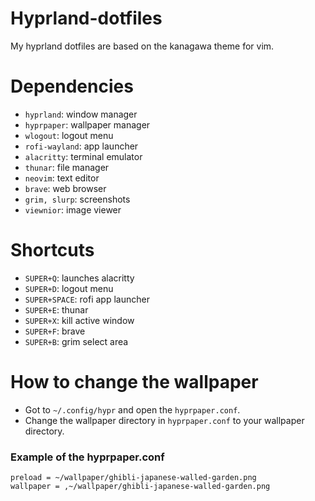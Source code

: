 # Hyprland-dotfiles
My hyprland dotfiles are based on the kanagawa theme for vim.

# Dependencies
- `hyprland`: window manager
- `hyprpaper`: wallpaper manager
- `wlogout`: logout menu
- `rofi-wayland`: app launcher
- `alacritty`: terminal emulator
- `thunar`: file manager
- `neovim`: text editor
- `brave`: web browser
- `grim, slurp`: screenshots
- `viewnior`: image viewer

# Shortcuts
- `SUPER+Q`: launches alacritty
- `SUPER+D`: logout menu
- `SUPER+SPACE`: rofi app launcher
- `SUPER+E`: thunar
- `SUPER+X`: kill active window
- `SUPER+F`: brave
- `SUPER+B`: grim select area

# How to change the wallpaper
- Got to `~/.config/hypr` and open the `hyprpaper.conf`.
- Change the wallpaper directory in `hyprpaper.conf` to your wallpaper directory.

### Example of the hyprpaper.conf
```
preload = ~/wallpaper/ghibli-japanese-walled-garden.png
wallpaper = ,~/wallpaper/ghibli-japanese-walled-garden.png
```
